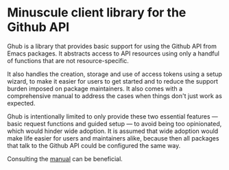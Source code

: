Minuscule client library for the Github API
===========================================

Ghub is a library that provides basic support for using the Github API
from Emacs packages.  It abstracts access to API resources using only
a handful of functions that are not resource-specific.

It also handles the creation, storage and use of access tokens using a
setup wizard, to make it easier for users to get started and to reduce
the support burden imposed on package maintainers.  It also comes with
a comprehensive manual to address the cases when things don't just
work as expected.

Ghub is intentionally limited to only provide these two essential
features — basic request functions and guided setup — to avoid being
too opinionated, which would hinder wide adoption.  It is assumed that
wide adoption would make life easier for users and maintainers alike,
because then all packages that talk to the Github API could be
configured the same way.

Consulting the [manual](https://magit.vc/manual/ghub) can be beneficial.
